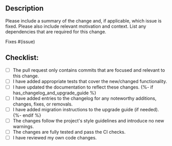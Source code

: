 ## Description

Please include a summary of the change and, if applicable, which issue is fixed.
Please also include relevant motivation and context.
List any dependencies that are required for this change.

Fixes #(issue) <!--- Replace `(issue)` with the issue number fixed by this pull request. If this PR does not fix an issue, please remove this line. -->

## Checklist:

<!---
This checklist serves as a reminder of a couple of things that ensure your pull request will be merged swiftly.
-->

- [ ] The pull request only contains commits that are focused and relevant to this change.
- [ ] I have added appropriate tests that cover the new/changed functionality.
- [ ] I have updated the documentation to reflect these changes.
      {%- if has_changelog_and_upgrade_guide %}
- [ ] I have added entries to the changelog for any noteworthy additions, changes, fixes, or removals.
- [ ] I have added migration instructions to the upgrade guide (if needed).
      {%- endif %}
- [ ] The changes follow the project's style guidelines and introduce no new warnings.
- [ ] The changes are fully tested and pass the CI checks.
- [ ] I have reviewed my own code changes.
